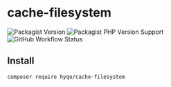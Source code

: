 # cache-filesystem
![Packagist Version](https://img.shields.io/packagist/v/hyqo/cache-filesystem?style=flat-square)
![Packagist PHP Version Support](https://img.shields.io/packagist/php-v/hyqo/cache-filesystem?style=flat-square)
![GitHub Workflow Status](https://img.shields.io/github/actions/workflow/status/hyqo/cache-filesystem/tests.yml?branch=main&label=tests&style=flat-square)


## Install

```sh
composer require hyqo/cache-filesystem
```

